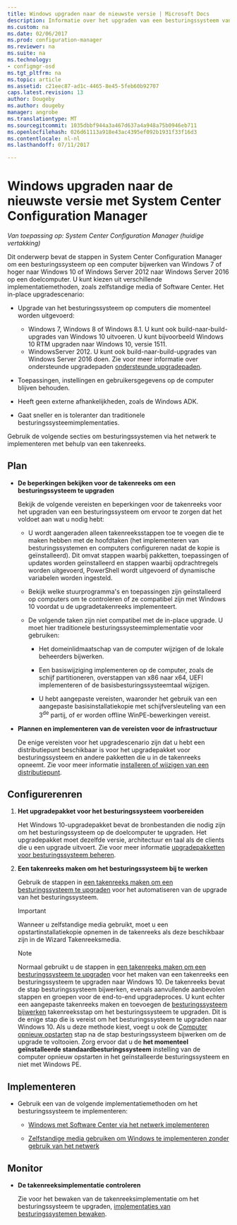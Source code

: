 ```yaml
---
title: Windows upgraden naar de nieuwste versie | Microsoft Docs
description: Informatie over het upgraden van een besturingssysteem van Windows 7 of hoger naar Windows 10 met Configuration Manager.
ms.custom: na
ms.date: 02/06/2017
ms.prod: configuration-manager
ms.reviewer: na
ms.suite: na
ms.technology:
- configmgr-osd
ms.tgt_pltfrm: na
ms.topic: article
ms.assetid: c21eec87-ad1c-4465-8e45-5feb60b92707
caps.latest.revision: 13
author: Dougeby
ms.author: dougeby
manager: angrobe
ms.translationtype: MT
ms.sourcegitcommit: 1035dbbf944a3a467d637a4a948a75b0946eb711
ms.openlocfilehash: 026d61113a918e43ac4395ef092b1931f33f16d3
ms.contentlocale: nl-nl
ms.lasthandoff: 07/11/2017

---
```

# Windows upgraden naar de nieuwste versie met System Center Configuration Manager
<a id="upgrade-windows-to-the-latest-version-with-system-center-configuration-manager" class="xliff"></a>

*Van toepassing op: System Center Configuration Manager (huidige vertakking)*

Dit onderwerp bevat de stappen in System Center Configuration Manager om een besturingssysteem op een computer bijwerken van Windows 7 of hoger naar Windows 10 of Windows Server 2012 naar Windows Server 2016 op een doelcomputer. U kunt kiezen uit verschillende implementatiemethoden, zoals zelfstandige media of Software Center. Het in-place upgradescenario:  

-   Upgrade van het besturingssysteem op computers die momenteel worden uitgevoerd:
    - Windows 7, Windows 8 of Windows 8.1. U kunt ook build-naar-build-upgrades van Windows 10 uitvoeren. U kunt bijvoorbeeld Windows 10 RTM upgraden naar Windows 10, versie 1511.  
    - WindowsServer 2012. U kunt ook build-naar-build-upgrades van Windows Server 2016 doen. Zie voor meer informatie over ondersteunde upgradepaden [ondersteunde upgradepaden](https://docs.microsoft.com/windows-server/get-started/supported-upgrade-paths#upgrading-previous-retail-versions-of-windows-server-to-windows-server-2016).    

-   Toepassingen, instellingen en gebruikersgegevens op de computer blijven behouden.  

-   Heeft geen externe afhankelijkheden, zoals de Windows ADK.  

-   Gaat sneller en is toleranter dan traditionele besturingssysteemimplementaties.  

 Gebruik de volgende secties om besturingssystemen via het netwerk te implementeren met behulp van een takenreeks.  

##  <a name="BKMK_Plan"></a> Plan  

-   **De beperkingen bekijken voor de takenreeks om een besturingssysteem te upgraden**  

     Bekijk de volgende vereisten en beperkingen voor de takenreeks voor het upgraden van een besturingssysteem om ervoor te zorgen dat het voldoet aan wat u nodig hebt:  

    -   U wordt aangeraden alleen takenreeksstappen toe te voegen die te maken hebben met de hoofdtaken (het implementeren van besturingssystemen en computers configureren nadat de kopie is geïnstalleerd). Dit omvat stappen waarbij pakketten, toepassingen of updates worden geïnstalleerd en stappen waarbij opdrachtregels worden uitgevoerd, PowerShell wordt uitgevoerd of dynamische variabelen worden ingesteld.  

    -   Bekijk welke stuurprogramma's en toepassingen zijn geïnstalleerd op computers om te controleren of ze compatibel zijn met Windows 10 voordat u de upgradetakenreeks implementeert.  

    -   De volgende taken zijn niet compatibel met de in-place upgrade. U moet hier traditionele besturingssysteemimplementatie voor gebruiken:  

        -   Het domeinlidmaatschap van de computer wijzigen of de lokale beheerders bijwerken.  

        -   Een basiswijziging implementeren op de computer, zoals de schijf partitioneren, overstappen van x86 naar x64, UEFI implementeren of de basisbesturingssysteemtaal wijzigen.  

        -   U hebt aangepaste vereisten, waaronder het gebruik van een aangepaste basisinstallatiekopie met schijfversleuteling van een 3<sup>de</sup> partij, of er worden offline WinPE-bewerkingen vereist.  

-   **Plannen en implementeren van de vereisten voor de infrastructuur**  

     De enige vereisten voor het upgradescenario zijn dat u hebt een distributiepunt beschikbaar is voor het upgradepakket voor besturingssysteem en andere pakketten die u in de takenreeks opneemt. Zie voor meer informatie [installeren of wijzigen van een distributiepunt](../../core/servers/deploy/configure/install-and-configure-distribution-points.md).

##  <a name="BKMK_Configure"></a> Configurerenren  

1.  **Het upgradepakket voor het besturingssysteem voorbereiden**  

     Het Windows 10-upgradepakket bevat de bronbestanden die nodig zijn om het besturingssysteem op de doelcomputer te upgraden. Het upgradepakket moet dezelfde versie, architectuur en taal als de clients die u een upgrade uitvoert.  Zie voor meer informatie [upgradepakketten voor besturingssysteem beheren](../get-started/manage-operating-system-upgrade-packages.md).  

2.  **Een takenreeks maken om het besturingssysteem bij te werken**  

     Gebruik de stappen in [een takenreeks maken om een besturingssysteem te upgraden](create-a-task-sequence-to-upgrade-an-operating-system.md) voor het automatiseren van de upgrade van het besturingssysteem.  

    > [!IMPORTANT]
    > Wanneer u zelfstandige media gebruikt, moet u een opstartinstallatiekopie opnemen in de takenreeks als deze beschikbaar zijn in de Wizard Takenreeksmedia.

    > [!NOTE]  
    > Normaal gebruikt u de stappen in [een takenreeks maken om een besturingssysteem te upgraden](create-a-task-sequence-to-upgrade-an-operating-system.md) voor het maken van een takenreeks een besturingssysteem te upgraden naar Windows 10. De takenreeks bevat de stap besturingssysteem bijwerken, evenals aanvullende aanbevolen stappen en groepen voor de end-to-end upgradeproces. U kunt echter een aangepaste takenreeks maken en toevoegen de [besturingssysteem bijwerken](../understand/task-sequence-steps.md#BKMK_UpgradeOS) takenreeksstap om het besturingssysteem te upgraden. Dit is de enige stap die is vereist om het besturingssysteem te upgraden naar Windows 10. Als u deze methode kiest, voegt u ook de [Computer opnieuw opstarten](../understand/task-sequence-steps.md#a-namebkmkrestartcomputera-restart-computer) stap na de stap besturingssysteem bijwerken om de upgrade te voltooien. Zorg ervoor dat u de **het momenteel geïnstalleerde standaardbesturingssysteem** instelling van de computer opnieuw opstarten in het geïnstalleerde besturingssysteem en niet met Windows PE.  

##  <a name="BKMK_Deploy"></a> Implementeren  

-   Gebruik een van de volgende implementatiemethoden om het besturingssysteem te implementeren:  

    -   [Windows met Software Center via het netwerk implementeren](use-software-center-to-deploy-windows-over-the-network.md)  

    -   [Zelfstandige media gebruiken om Windows te implementeren zonder gebruik van het netwerk](use-stand-alone-media-to-deploy-windows-without-using-the-network.md)  

## Monitor
<a id="monitor" class="xliff"></a>  

-   **De takenreeksimplementatie controleren**  

     Zie voor het bewaken van de takenreeksimplementatie om het besturingssysteem te upgraden, [implementaties van besturingssystemen bewaken](monitor-operating-system-deployments.md).  

